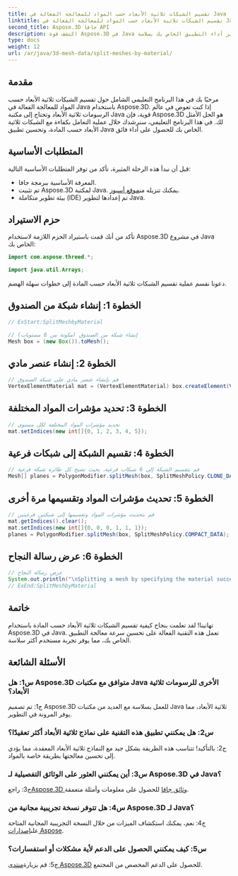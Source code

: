 ```yaml
---
title: تقسيم الشبكات ثلاثية الأبعاد حسب المواد للمعالجة الفعالة في Java
linktitle: تقسيم الشبكات ثلاثية الأبعاد حسب المواد للمعالجة الفعالة في Java
second_title: Aspose.3D جافا API
description: اكتشف قوة Aspose.3D في Java من خلال دليلنا خطوة بخطوة حول تقسيم الشبكات ثلاثية الأبعاد بكفاءة حسب المادة. تعزيز أداء التطبيق الخاص بك بسلاسة.
type: docs
weight: 12
url: /ar/java/3d-mesh-data/split-meshes-by-material/
---
```

## مقدمة

مرحبًا بك في هذا البرنامج التعليمي الشامل حول تقسيم الشبكات ثلاثية الأبعاد حسب المواد للمعالجة الفعالة في Java باستخدام Aspose.3D. إذا كنت تغوص في عالم الرسومات ثلاثية الأبعاد وتحتاج إلى مكتبة Java قوية، فإن Aspose.3D هو الحل الأمثل لك. في هذا البرنامج التعليمي، سنرشدك خلال عملية التعامل بكفاءة مع الشبكات ثلاثية الأبعاد حسب المادة، وتحسين تطبيق Java الخاص بك للحصول على أداء فائق.

## المتطلبات الأساسية

قبل أن نبدأ هذه الرحلة المثيرة، تأكد من توفر المتطلبات الأساسية التالية:

- المعرفة الأساسية ببرمجة جافا.
-  تم تثبيت Aspose.3D لمكتبة Java. يمكنك تنزيله من[موقع أسبوز](https://releases.aspose.com/3d/java/).
- بيئة تطوير متكاملة (IDE) تم إعدادها لتطوير Java.

## حزم الاستيراد

تأكد من أنك قمت باستيراد الحزم اللازمة لاستخدام Aspose.3D في مشروع Java الخاص بك:

```java
import com.aspose.threed.*;

import java.util.Arrays;
```


دعونا نقسم عملية تقسيم الشبكات ثلاثية الأبعاد حسب المادة إلى خطوات سهلة الهضم.

## الخطوة 1: إنشاء شبكة من الصندوق

```java
// ExStart:SplitMeshbyMaterial

// إنشاء شبكة من الصندوق (مكونة من 6 مستويات)
Mesh box = (new Box()).toMesh();
```

## الخطوة 2: إنشاء عنصر مادي

```java
// قم بإنشاء عنصر مادي على شبكة الصندوق
VertexElementMaterial mat = (VertexElementMaterial) box.createElement(VertexElementType.MATERIAL, MappingMode.POLYGON, ReferenceMode.INDEX);
```

## الخطوة 3: تحديد مؤشرات المواد المختلفة

```java
// تحديد مؤشرات المواد المختلفة لكل مستوى
mat.setIndices(new int[]{0, 1, 2, 3, 4, 5});
```

## الخطوة 4: تقسيم الشبكة إلى شبكات فرعية

```java
// قم بتقسيم الشبكة إلى 6 شبكات فرعية، بحيث تصبح كل طائرة شبكة فرعية
Mesh[] planes = PolygonModifier.splitMesh(box, SplitMeshPolicy.CLONE_DATA);
```

## الخطوة 5: تحديث مؤشرات المواد وتقسيمها مرة أخرى

```java
// قم بتحديث مؤشرات المواد وتقسيمها إلى شبكتين فرعيتين
mat.getIndices().clear();
mat.setIndices(new int[]{0, 0, 0, 1, 1, 1});
planes = PolygonModifier.splitMesh(box, SplitMeshPolicy.COMPACT_DATA);
```

## الخطوة 6: عرض رسالة النجاح

```java
// عرض رسالة النجاح
System.out.println("\nSplitting a mesh by specifying the material successfully.");
// ExEnd:SplitMeshbyMaterial
```

## خاتمة

تهانينا! لقد تعلمت بنجاح كيفية تقسيم الشبكات ثلاثية الأبعاد حسب المادة باستخدام Aspose.3D في Java. تعمل هذه التقنية الفعالة على تحسين سرعة معالجة التطبيق الخاص بك، مما يوفر تجربة مستخدم أكثر سلاسة.

## الأسئلة الشائعة

### س1: هل Aspose.3D متوافق مع مكتبات Java الأخرى للرسومات ثلاثية الأبعاد؟

ج1: تم تصميم Aspose.3D للعمل بسلاسة مع العديد من مكتبات Java ثلاثية الأبعاد، مما يوفر المرونة في التطوير.

### س2: هل يمكنني تطبيق هذه التقنية على نماذج ثلاثية الأبعاد أكثر تعقيدًا؟

ج2: بالتأكيد! تتناسب هذه الطريقة بشكل جيد مع النماذج ثلاثية الأبعاد المعقدة، مما يؤدي إلى تحسين معالجتها بطريقة خاصة بالمواد.

### س3: أين يمكنني العثور على الوثائق التفصيلية لـ Aspose.3D في Java؟

 ج3: راجع[Aspose.3D وثائق جافا](https://reference.aspose.com/3d/java/) للحصول على معلومات وأمثلة متعمقة.

### س4: هل تتوفر نسخة تجريبية مجانية من Aspose.3D لـ Java؟

 ج4: نعم، يمكنك استكشاف الميزات من خلال النسخة التجريبية المجانية المتاحة على[إصدارات Aspose](https://releases.aspose.com/).

### س5: كيف يمكنني الحصول على الدعم لأية مشكلات أو استفسارات؟

 ج5: قم بزيارة[منتدى Aspose.3D](https://forum.aspose.com/c/3d/18) للحصول على الدعم المخصص من المجتمع.
